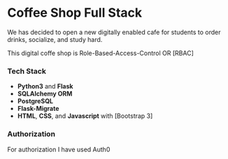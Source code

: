 # Coffee Shop Full Stack
We has decided to open a new digitally enabled cafe for students to order drinks, socialize, and study hard. 

This digital coffe shop is  Role-Based-Access-Control OR [RBAC]

### Tech Stack
* **Python3** and **Flask** 
* **SQLAlchemy ORM** 
* **PostgreSQL** 
* **Flask-Migrate** 
* **HTML**, **CSS**, and **Javascript** with [Bootstrap 3]

### Authorization
For authorization I have used Auth0




